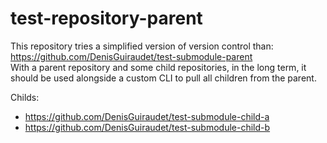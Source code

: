 # test-repository-parent

This repository tries a simplified version of version control than: https://github.com/DenisGuiraudet/test-submodule-parent  
With a parent repository and some child repositories, in the long term, it should be used alongside a custom CLI to pull all children from the parent.

Childs:
- https://github.com/DenisGuiraudet/test-submodule-child-a
- https://github.com/DenisGuiraudet/test-submodule-child-b
